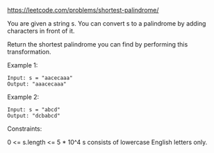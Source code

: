 https://leetcode.com/problems/shortest-palindrome/

You are given a string s. You can convert s to a palindrome by adding characters in front of it.

Return the shortest palindrome you can find by performing this transformation.

Example 1:

```
Input: s = "aacecaaa"
Output: "aaacecaaa"
```

Example 2:

```
Input: s = "abcd"
Output: "dcbabcd"
```

Constraints:

0 <= s.length <= 5 * 10^4
s consists of lowercase English letters only.

